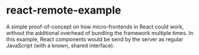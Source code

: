 # react-remote-example

A simple proof-of-concept on how micro-frontends in React could work, without the additional overhead of bundling the framework multiple times. In this example, React components would be send by the server as regular JavaScript (with a known, shared interface). 
